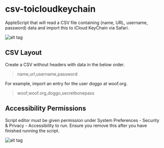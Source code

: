 # csv-toicloudkeychain
AppleScript that will read a CSV file containing (name, URL, username, password) data and import this to iCloud KeyChain via Safari.


![alt tag](demo.gif)

## CSV Layout
Create a CSV without headers with data in the below order.
>name,url,username,password

For example, import an entry for the user doggo at woof.org.
>woof,woof.org,doggo,secretbonepass

## Accessibility Permissions
Script editor must be given permission under System Preferences - Security & Privacy - Accessibility to run. Ensure you remove this after you have finished running the script.

![alt tag](scripteditor-permissions.png)

